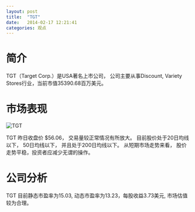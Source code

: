 ```yaml
---
layout: post
title:  "TGT"
date:   2014-02-17 12:21:41
categories: 观点
---
```


# 简介
TGT（Target Corp.）是USA著名上市公司，
公司主要从事Discount, Variety Stores行业，当前市值35390.68百万美元。

# 市场表现

![TGT](http://finviz.com/chart.ashx?t=TGT&ty=c&ta=1&p=d&s=l)

TGT 昨日收盘价 $56.06，
交易量较正常情况有所放大。
目前股价处于20日均线以下，
50日均线以下，
并且处于200日均线以下。
从短期市场走势来看，
股价走势平稳，投资者应减少无谓的操作。

# 公司分析
TGT 目前静态市盈率为15.03, 动态市盈率为13.23，每股收益3.73美元,
市场估值较为合理。
